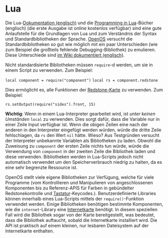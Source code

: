 # Lua 

Die Lua-[Dokumentation (englisch)](http://www.lua.org/manual/5.2/manual.html) und die [Programming in Lua](http://www.lua.org/pil/)-Bücher (englisch) (die erste Ausgabe ist online kostenlos verfügbar) sind eine gute Anlaufstelle für die Grundlagen von Lua und zum Verständnis der Syntax und Standardbibliotheken der Sprache. [OpenOS](openOS.md) versucht die Standardbibliotheken so gut wie möglich mit ein paar Unterschieden (wie zum Beispiel die großteils fehlende Debugging-Bibliothek) zu emulieren. Diese Unterschiede sind [im Wiki dokumentiert (englisch)](https://ocdoc.cil.li/api:non-standard-lua-libs).

Nicht standardisierte Bibliotheken müssen `require`-d werden, um sie in einem Script zu verwenden. Zum Beispiel:

`local component = require("component")`
`local rs = component.redstone`

Dies ermöglicht es, alle Funktionen der [Redstone-Karte](../item/redstoneCard1.md) zu verwenden. Zum Beispiel:

`rs.setOutput(require("sides").front, 15)`

**Wichtig**: Wenn in einem Lua-Interpreter gearbeitet wird, ist *unter keinen Umständen* `local` zu verwenden. Dies sorgt dafür, dass die Variable nur in einer Zeile Input verfügbar ist. Wenn die obigen Zeilen eine nach der anderen in den Interpreter eingefügt werden würden, würde die dritte Zeile fehlschlagen, da `rs` den Wert `nil` hätte. Wieso? Aus Testgründen versucht der Interpreter unbekannte Variablen als Bibliotheken zu laden. Obwohl die Zuweisung zu `component` der ersten Zeile nichts tun würde, würde die Verwendung von `component` in der zweiten Zeile die Bibliothek laden und diese verwenden. Bibliotheken werden in Lua-Scripts jedoch nicht automatisch verwendet um den Speicherverbrauch niedrig zu halten, da es eine sehr begrenzte Ressource ist.

OpenOS stellt viele eigene Bibliotheken zur Verfügung, welche für viele Programme (vom Kontrollieren und Manipulieren von angeschlossenen Komponenten bis zu Referenz-APIS für Farben in gebündelter Redstonekontrolle und [Tastatur](../block/keyboard.md)-Keycodes.). Benutzerdefinierte Libraries können innerhalb eines Lua-Scripts mittels der `require()`-Funktion verwendet werden. Einige Bibliotheken benötigen bestimmte Komponenten, wie die `internet`-Library eine [Internetkarte](../item/internetCard.md) benötigt. In diesem speziellen Fall wird die Bibliothek sogar von der Karte bereitgestellt, was bedeutet, dass die Bibliothek auftaucht, sobald die Internetkarte installiert wird. Die API ist praktisch auf einem kleinen, nur lesbaren Dateisystem auf der Internetkarte enthalten.
